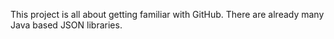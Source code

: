 This project is all about getting familiar with GitHub.  There are already
many Java based JSON libraries.